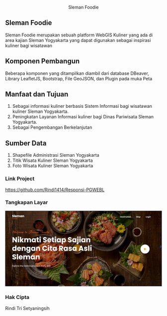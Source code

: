 <p align="center">Sleman Foodie </p>


## Sleman Foodie
Sleman Foodie merupakan sebuah platform WebGIS Kuliner yang ada di area kajian Sleman Yogyakarta yang dapat digunakan sebagai inspirasi kuliner bagi wisatawan 

## Komponen Pembangun
Beberapa komponen yang ditampilkan diambil dari database DBeaver, Library LeafletJS, Bootstrap, File GeoJSON, dan Plugin pada muka Peta

## Manfaat dan Tujuan
1. Sebagai informasi kuliner berbasis Sistem Informasi bagi wisatawan kuliner Sleman Yogyakarta.
2. Peningkatan Layanan Informasi kuliner bagi Dinas Pariwisata Sleman Yogyakarta.
3. Sebagai Pengembangan Berkelanjutan


## Sumber Data
1. Shapefile Administrasi Sleman Yogyakarta
2. Titik Wisata Kuliner Sleman Yogyakarta
3. Foto Wisata Kuliner Sleman Yogyakarta

### Link Project
https://github.com/Rindi1414/Responsi-PGWEBL

### Tangkapan Layar
![Landing Page](./public/landingpage/images/landingpage.png)

### Hak Cipta
Rindi Tri Setyaningsih

